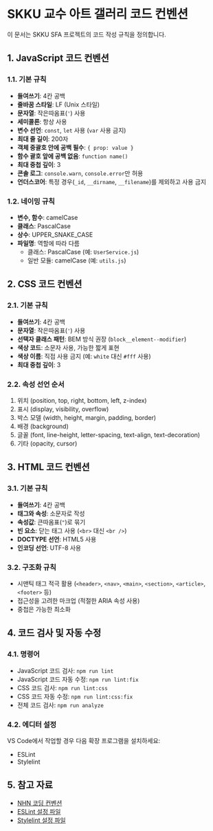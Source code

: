 # SKKU 교수 아트 갤러리 코드 컨벤션

이 문서는 SKKU SFA 프로젝트의 코드 작성 규칙을 정의합니다.

## 1. JavaScript 코드 컨벤션

### 1.1. 기본 규칙
- **들여쓰기**: 4칸 공백
- **줄바꿈 스타일**: LF (Unix 스타일)
- **문자열**: 작은따옴표(`'`) 사용
- **세미콜론**: 항상 사용
- **변수 선언**: `const`, `let` 사용 (`var` 사용 금지)
- **최대 줄 길이**: 200자
- **객체 중괄호 안에 공백 필수**: `{ prop: value }`
- **함수 괄호 앞에 공백 없음**: `function name()`
- **최대 중첩 깊이**: 3
- **콘솔 로그**: `console.warn`, `console.error`만 허용
- **언더스코어**: 특정 경우(`_id`, `__dirname`, `__filename`)를 제외하고 사용 금지

### 1.2. 네이밍 규칙
- **변수, 함수**: camelCase
- **클래스**: PascalCase
- **상수**: UPPER_SNAKE_CASE
- **파일명**: 역할에 따라 다름
  - 클래스: PascalCase (예: `UserService.js`)
  - 일반 모듈: camelCase (예: `utils.js`)

## 2. CSS 코드 컨벤션

### 2.1. 기본 규칙
- **들여쓰기**: 4칸 공백
- **문자열**: 작은따옴표(`'`) 사용
- **선택자 클래스 패턴**: BEM 방식 권장 (`block__element--modifier`)
- **색상 코드**: 소문자 사용, 가능한 짧게 표현
- **색상 이름**: 직접 사용 금지 (예: `white` 대신 `#fff` 사용)
- **최대 중첩 깊이**: 3

### 2.2. 속성 선언 순서
1. 위치 (position, top, right, bottom, left, z-index)
2. 표시 (display, visibility, overflow)
3. 박스 모델 (width, height, margin, padding, border)
4. 배경 (background)
5. 글꼴 (font, line-height, letter-spacing, text-align, text-decoration)
6. 기타 (opacity, cursor)

## 3. HTML 코드 컨벤션

### 3.1. 기본 규칙
- **들여쓰기**: 4칸 공백
- **태그와 속성**: 소문자로 작성
- **속성값**: 큰따옴표(`"`)로 묶기
- **빈 요소**: 닫는 태그 사용 (`<br>` 대신 `<br />`)
- **DOCTYPE 선언**: HTML5 사용
- **인코딩 선언**: UTF-8 사용

### 3.2. 구조화 규칙
- 시맨틱 태그 적극 활용 (`<header>`, `<nav>`, `<main>`, `<section>`, `<article>`, `<footer>` 등)
- 접근성을 고려한 마크업 (적절한 ARIA 속성 사용)
- 중첩은 가능한 최소화

## 4. 코드 검사 및 자동 수정

### 4.1. 명령어
- JavaScript 코드 검사: `npm run lint`
- JavaScript 코드 자동 수정: `npm run lint:fix`
- CSS 코드 검사: `npm run lint:css`
- CSS 코드 자동 수정: `npm run lint:css:fix`
- 전체 코드 검사: `npm run analyze`

### 4.2. 에디터 설정
VS Code에서 작업할 경우 다음 확장 프로그램을 설치하세요:
- ESLint
- Stylelint

## 5. 참고 자료
- [NHN 코딩 컨벤션](NHN_Coding_Conventions_for_Markup.txt)
- [ESLint 설정 파일](.eslintrc.json)
- [Stylelint 설정 파일](.stylelintrc.json)
